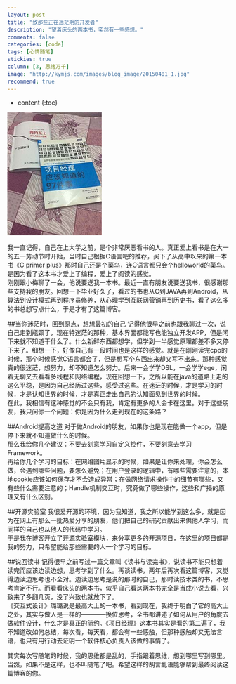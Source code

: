 ```yaml
---
layout: post
title: "致那些正在迷茫期的开发者"
description: "望着床头的两本书，突然有一些感想。"
comments: false
categories: [code]
tags: [心情随笔]
stickies: true
column: [3, 思绪万千]
image: "http://kymjs.com/images/blog_image/20150401_1.jpg"
recommend: true
---
```

* content
{:toc}

![OpenSourceLaboratory](/images/blog_image/20150401_1.jpg)

我一直记得，自己在上大学之前，是个非常厌恶看书的人。真正爱上看书是在大一的五一劳动节时开始，当时自己根据C语言吧的推荐，买下了从高中以来的第一本书《C primer plus》那时自己还是个菜鸟，连C语言都只会个helloworld的菜鸟。是因为看了这本书才爱上了编程，爱上了阅读的感觉。<br>
刚刚跟小梅聊了一会，他说要送我一本书。最近一直有朋友说要送我书，很感谢那些支持我的朋友。回想一下毕业好久了，看过的书也从C到JAVA再到Android，从算法到设计模式再到程序员修养，从心理学到互联网营销再到历史书，看了这么多的书总想写点什么，于是才有了这篇博客。

##当你迷茫时，回到原点，想想最初的自己
记得他很早之前也跟我聊过一次，说自己走到瓶颈了，现在特迷茫的那种，基本界面都能写也能独立开发APP，但是闲下来就不知道干什么了。什么新鲜东西都想学，但学到一半感觉原理都差不多又停下来了。细想一下，好像自己有一段时间也是这样的感觉。就是在刚刚读完cpp的时候，那个时候感觉C语言都会了，但是想写个东西出来却又写不出来。那种感觉真的很迷茫，想努力，却不知道怎么努力。后来一会学学DSL，一会学学ege，闲着无聊又去看看多线程和网络编程，现在回想一下，之所以能在java的道路上走的这么平稳，是因为自己经历过这些，感受过这些。在迷茫的时候，才是学习的时候，才是认知世界的时候，才是真正走出自己的认知面见到世界的时候。<br>
在此，我相信有这种感觉的不会只有我，肯定有更多的人会卡在这里。对于这些朋友，我只问你一个问题：你是因为什么走到现在的这条路？<br>

##Android提高之道
对于做Android的朋友，如果你也是现在能做一个app，但是停下来就不知道做什么的时候。<br>
那么我给你几个建议：不要去刻意学习自定义控件，不要刻意去学习Framework。<br>
再给你几个学习的目标：在网络图片显示的时候，如果是让你来处理，你会怎么做，会遇到哪些问题，要怎么避免；在用户登录的逻辑中，有哪些需要注意的，本地cookie应该如何保存才不会造成异常；在做网络请求操作中的细节有哪些，又有些什么需要注意的；Handle机制交互时，究竟做了哪些操作，这些和广播的原理又有什么区别。<br>

##开源实验室
我很爱开源的环境，因为我知道，我之所以能学到这么多，就是因为在网上有那么一批热爱分享的朋友，他们把自己的研究贡献出来供他人学习，而同样的自己也从他人的代码中学习。<br>
于是我在博客开立了[开源实验室](http://www.kymjs.com/works)模块，来分享更多的开源项目，在这里的项目都是我的努力，只希望能给那些需要的人一个学习的目标。<br>

##说回读书
记得很早之前写过一篇文章叫《读书与读完书》，说读书不能只想着读完而应该边读边想，思考学到了什么。再谈读书，两年后再次看这篇博客，又觉得边读边思考也不全对。边读边思考是说的那时的自己，那时读技术类的书，不思考肯定不行。而看看床头的两本书，似乎自己看这两本书完全是当成小说去看，兴致来了多翻几页，没了兴致也就放下了。<br>
《交互式设计》璐璐说是最高大上的一本书，看到现在，我终于明白了它的高大上之处，其实与做人是一样的————换位思考，全书都讲述了如何从用户的角度去做软件设计，什么才是真正的简约。《项目经理》这本书其实是看的第二遍了，我不知道改如何总结，每次看，每天看，都会有一些感触，但那种感触却又无法言语，也只有用行动去证明一个软件核心负责人该做的事情了。<br>

其实每次写随笔的时候，我的思维都是乱的，手指跟着思维，想到哪里写到哪里。当然，如果不是这样，也不叫随笔了吧。希望这样的胡言乱语能够帮到最终阅读这篇博客的你。<br>
																	
